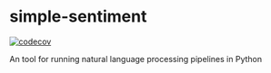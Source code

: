# simple-sentiment

[![codecov](https://codecov.io/gh/wesdoyle/simple-sentiment/branch/master/graph/badge.svg)](https://codecov.io/gh/wesdoyle/simple-sentiment)

An tool for running natural language processing pipelines in Python
